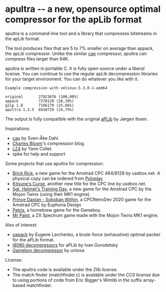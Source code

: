 apultra -- a new, opensource optimal compressor for the apLib format
====================================================================

apultra is a command-line tool and a library that compresses bitstreams in the apLib format. 

The tool produces files that are 5 to 7% smaller on average than appack, the apLib compressor. Unlike the similar [cap](https://github.com/svendahl/cap) compressor, apultra can compress files larger than 64K.

apultra is written in portable C. It is fully open-source under a liberal license. You can continue to use the regular apLib decompression libraries for your target environment. You can do whatever you like with it.

    Example compression with vmlinux-5.3.0-1-amd64

    original       27923676 (100,00%)
    appack         7370129 (26,39%)
    gzip 1.8       7166179 (25,66%)
    apultra 1.3.5  6910729 (24,75%)


The output is fully compatible with the original [aPLib](http://ibsensoftware.com/products_aPLib.html) by Jørgen Ibsen.

Inspirations:

 * [cap](https://github.com/svendahl/cap) by Sven-Åke Dahl. 
 * [Charles Bloom](http://cbloomrants.blogspot.com/)'s compression blog. 
 * [LZ4](https://github.com/lz4/lz4) by Yann Collet. 
 * spke for help and support

Some projects that use apultra for compression:
 * [Brick Rick](https://www.usebox.net/jjm/brick-rick/), a new game for the Amstrad CPC 464/6128 by usebox.net. A physical copy can be ordered from [Polyplay](https://www.polyplay.xyz/navi.php?suche=Brick+Rick&lang=eng)
 * [Kitsune's Curse](https://www.usebox.net/jjm/kitsunes-curse/), another new title for the CPC line by usebox.net.
 * [Sgt. Helmet's Training Day](https://www.mojontwins.com/juegos_mojonos/sgt-helmet-training-day-2020-cpc/), a new game for the Amstrad CPC by the Mojon Twins (using their MK1 engine).
 * [Prince Dastan - Sokoban Within](https://www.pouet.net/prod.php?which=87382), a CPCRetroDev 2020 game for the Amstrad CPC by Euphoria Design 
 * [Petris](https://github.com/bbbbbr/Petris), a homebrew game for the Gameboy.
 * [Mr Palot](https://github.com/graelx/mrpalot), a ZX Spectrum game made with the Mojon Twins MK1 engine.

Also of interest:
 * [oapack](https://gitlab.com/eugene77/oapack) by Eugene Larchenko, a brute-force (exhaustive) optimal packer for the aPLib format. 
 * [i8080 decompressors](https://gitlab.com/ivagor/unapack) for aPLib by Ivan Gorodetsky
 * [Gameboy decompressor](https://github.com/untoxa/UnaPACK.GBZ80) by untoxa

License:

* The apultra code is available under the Zlib license.
* The match finder (matchfinder.c) is available under the CC0 license due to using portions of code from Eric Bigger's Wimlib in the suffix array-based matchfinder.
